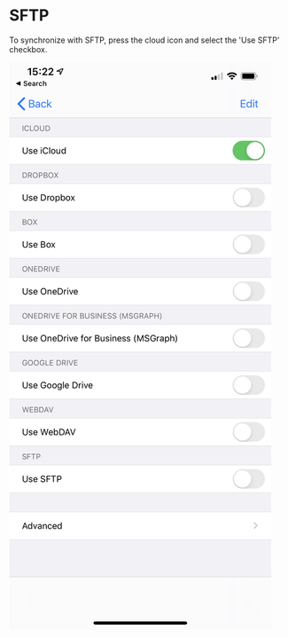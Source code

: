 # SFTP

To synchronize with SFTP, press the cloud icon and select the 'Use SFTP' checkbox.

![Cloud provider page](../../.gitbook/assets/image%20%288%29.png)


